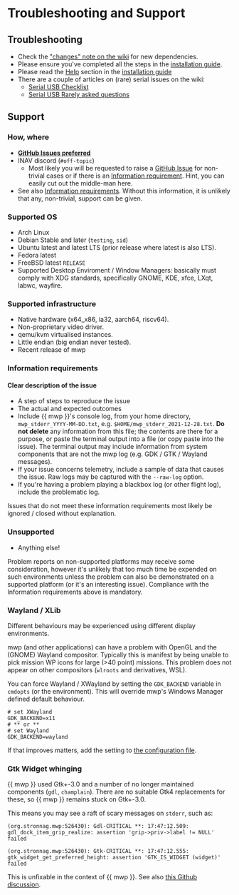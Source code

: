 # Troubleshooting and Support

## Troubleshooting

* Check the ["changes" note on the wiki](https://github.com/stronnag/mwptools/wiki/Recent-Changes) for new dependencies.
* Please ensure you've completed all the steps in the [installation guide](Building-with-meson-and-ninja.md).
* Please read the [Help](Building-with-meson-and-ninja.md#help) section in the [installation guide](Building-with-meson-and-ninja.md)
* There are a couple of articles on (rare) serial issues on the wiki:
    * [Serial USB Checklist](https://github.com/stronnag/mwptools/wiki/Serial-USB-checklist)
	* [Serial USB Rarely asked questions](https://github.com/stronnag/mwptools/wiki/Serial-USB-RAQ)

## Support

### How, where

* [**GitHub Issues preferred**](https://github.com/stronnag/mwptools/issues)
* INAV discord (`#off-topic`)
    * Most likely you will be requested to raise a [GitHub Issue](https://github.com/stronnag/mwptools/issues) for non-trivial cases or if there is an [Information requirement](#information-requirements). Hint, you can easily cut out the middle-man here.
* See also [Information requirements](#information-requirements). Without this information, it is unlikely that any, non-trivial, support can be given.

### Supported OS

* Arch Linux
* Debian Stable and later (`testing`, `sid`)
* Ubuntu latest and latest LTS (prior release where latest is also LTS).
* Fedora latest
* FreeBSD latest `RELEASE`
* Supported Desktop Enviroment / Window Managers: basically must comply with XDG standards, specifically GNOME, KDE, xfce, LXqt, labwc, wayfire.

### Supported infrastructure

* Native hardware (x64_x86, ia32, aarch64, riscv64).
* Non-proprietary video driver.
* qemu/kvm virtualised instances.
* Little endian (big endian never tested).
* Recent release of mwp

### Information requirements

#### Clear description of the issue

* A step of steps to reproduce the issue
* The actual and expected outcomes
* Include {{ mwp }}'s console log, from your home directory, `mwp_stderr_YYYY-MM-DD.txt`, e.g. `$HOME/mwp_stderr_2021-12-28.txt`. **Do not delete** any information from this file; the contents are there for a purpose, or paste the terminal output into a file (or copy paste into the issue). The terminal output may include information from system components that are not the mwp log (e.g. GDK / GTK / Wayland messages).
* If your issue concerns telemetry, include a sample of data that causes the issue. Raw logs may be captured with the `--raw-log` option.
* If you're having a problem playing a blackbox log (or other flight log), include the problematic log.

Issues that do not meet these information requirements most likely be ignored / closed without explanation.

### Unsupported

* Anything else!

Problem reports on non-supported platforms may receive some consideration, however it's unlikely that too much time be expended on such environments unless the problem can also be demonstrated on a supported platform (or it's an interesting issue). Compliance with the Information requirements above is mandatory.

### Wayland / XLib

Different behaviours may be experienced using different display environments.

mwp (and other applications) can have a problem with OpenGL and the (GNOME) Wayland compositor. Typically this is manifest by being unable to pick mission WP icons for large (>40 point) missions. This problem does not appear on other compositors (`wlroots` and derivatives,  WSL).

You can force Wayland / XWayland by setting the `GDK_BACKEND` variable in `cmdopts` (or the environment). This will override mwp's Windows Manager defined default behaviour.

    # set XWayland
    GDK_BACKEND=x11
	# ** or **
    # set Wayland
    GDK_BACKEND=wayland

If that improves matters, add the setting to [the configuration file](mwp-Configuration.md#cmdopts).

### Gtk Widget whinging

{{ mwp }} used Gtk+-3.0 and a number of no longer maintained components (`gdl`, `champlain`). There are no suitable Gtk4 replacements for these, so {{ mwp }} remains stuck on Gtk+-3.0.

This means you may see a raft of scary messages on `stderr`, such as:

```
(org.stronnag.mwp:526430): Gdl-CRITICAL **: 17:47:12.509: gdl_dock_item_grip_realize: assertion 'grip->priv->label != NULL' failed

(org.stronnag.mwp:526430): Gtk-CRITICAL **: 17:47:12.555: gtk_widget_get_preferred_height: assertion 'GTK_IS_WIDGET (widget)' failed
```

This is unfixable in the context of {{ mwp }}. See also [this Github discussion]( https://github.com/stronnag/mwptools/discussions/128).
